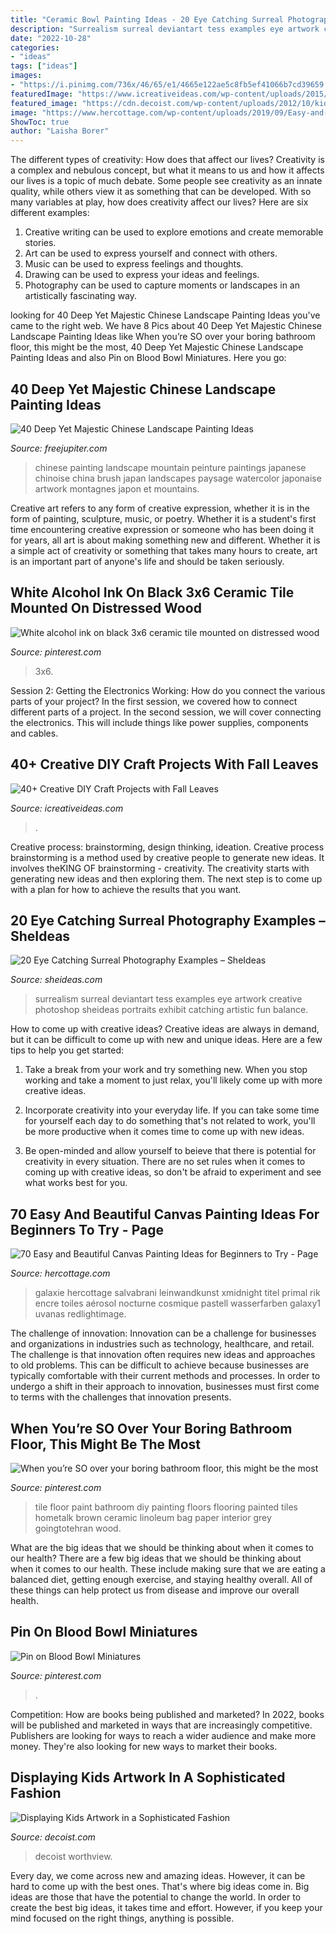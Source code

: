 ```yaml
---
title: "Ceramic Bowl Painting Ideas - 20 Eye Catching Surreal Photography Examples – Sheideas"
description: "Surrealism surreal deviantart tess examples eye artwork creative photoshop sheideas portraits exhibit catching artistic fun balance"
date: "2022-10-28"
categories:
- "ideas"
tags: ["ideas"]
images:
- "https://i.pinimg.com/736x/46/65/e1/4665e122ae5c8fb5ef41066b7cd39659.jpg"
featuredImage: "https://www.icreativeideas.com/wp-content/uploads/2015/10/leaf23.jpg"
featured_image: "https://cdn.decoist.com/wp-content/uploads/2012/10/kids-paintings-on-the-walls.jpg"
image: "https://www.hercottage.com/wp-content/uploads/2019/09/Easy-and-Beautiful-Canvas-Painting-Ideas-for-Beginners-to-Try-31.jpg"
ShowToc: true
author: "Laisha Borer"
---
```



The different types of creativity: How does that affect our lives?
Creativity is a complex and nebulous concept, but what it means to us and how it affects our lives is a topic of much debate. Some people see creativity as an innate quality, while others view it as something that can be developed. With so many variables at play, how does creativity affect our lives? Here are six different examples: 
1. Creative writing can be used to explore emotions and create memorable stories.
2. Art can be used to express yourself and connect with others.
3. Music can be used to express feelings and thoughts.
4. Drawing can be used to express your ideas and feelings.
5. Photography can be used to capture moments or landscapes in an artistically fascinating way. 

	

		
looking for 40 Deep Yet Majestic Chinese Landscape Painting Ideas you've came to the right web. We have 8 Pics about 40 Deep Yet Majestic Chinese Landscape Painting Ideas like When you’re SO over your boring bathroom floor, this might be the most, 40 Deep Yet Majestic Chinese Landscape Painting Ideas and also Pin on Blood Bowl Miniatures. Here you go:
		
    
## 40 Deep Yet Majestic Chinese Landscape Painting Ideas

<img loading=lazy src="http://www.freejupiter.com/wp-content/uploads/2018/04/Chinese-Landscape-Painting-Ideas-15.jpg" onerror="this.onerror=null;this.src='https://tse4.mm.bing.net/th?id=OIP.5_jhMkWayE_Z1I_4M741lgHaKr&amp;pid=15.1';" alt="40 Deep Yet Majestic Chinese Landscape Painting Ideas">

_Source: freejupiter.com_

>chinese painting landscape mountain peinture paintings japanese chinoise china brush japan landscapes paysage watercolor japonaise artwork montagnes japon et mountains. 

	

Creative art refers to any form of creative expression, whether it is in the form of painting, sculpture, music, or poetry. Whether it is a student's first time encountering creative expression or someone who has been doing it for years, all art is about making something new and different. Whether it is a simple act of creativity or something that takes many hours to create, art is an important part of anyone's life and should be taken seriously.

    
## White Alcohol Ink On Black 3x6 Ceramic Tile Mounted On Distressed Wood

<img loading=lazy src="https://i.pinimg.com/736x/53/88/6a/53886a04bdd88305e3409a7860bc2827.jpg" onerror="this.onerror=null;this.src='https://tse2.mm.bing.net/th?id=OIP.D5PL8HeAR-WnBkDJjNH7LwHaJA&amp;pid=15.1';" alt="White alcohol ink on black 3x6 ceramic tile mounted on distressed wood">

_Source: pinterest.com_

>3x6. 

	

Session 2: Getting the Electronics Working: How do you connect the various parts of your project?
In the first session, we covered how to connect different parts of a project. In the second session, we will cover connecting the electronics. This will include things like power supplies, components and cables.

    
## 40+ Creative DIY Craft Projects With Fall Leaves

<img loading=lazy src="https://www.icreativeideas.com/wp-content/uploads/2015/10/leaf23.jpg" onerror="this.onerror=null;this.src='https://tse2.mm.bing.net/th?id=OIP.zF2S_3pPGhFUEaPHfwK1BgHaKP&amp;pid=15.1';" alt="40+ Creative DIY Craft Projects with Fall Leaves">

_Source: icreativeideas.com_

>. 

	

Creative process: brainstorming, design thinking, ideation.
Creative process brainstorming is a method used by creative people to generate new ideas. It involves theKING OF brainstorming - creativity. The creativity starts with generating new ideas and then exploring them. The next step is to come up with a plan for how to achieve the results that you want.

    
## 20 Eye Catching Surreal Photography Examples – SheIdeas

<img loading=lazy src="https://www.sheideas.com/wp-content/uploads/2017/02/Surrealism.jpg" onerror="this.onerror=null;this.src='https://tse3.mm.bing.net/th?id=OIP.54OMGELN_UJ6zV2U4azxHwHaE8&amp;pid=15.1';" alt="20 Eye Catching Surreal Photography Examples – SheIdeas">

_Source: sheideas.com_

>surrealism surreal deviantart tess examples eye artwork creative photoshop sheideas portraits exhibit catching artistic fun balance. 

	

How to come up with creative ideas?
Creative ideas are always in demand, but it can be difficult to come up with new and unique ideas. Here are a few tips to help you get started:
1. Take a break from your work and try something new. When you stop working and take a moment to just relax, you'll likely come up with more creative ideas.

2. Incorporate creativity into your everyday life. If you can take some time for yourself each day to do something that's not related to work, you'll be more productive when it comes time to come up with new ideas.

3. Be open-minded and allow yourself to beieve that there is potential for creativity in every situation. There are no set rules when it comes to coming up with creative ideas, so don't be afraid to experiment and see what works best for you.

    
## 70 Easy And Beautiful Canvas Painting Ideas For Beginners To Try - Page

<img loading=lazy src="https://www.hercottage.com/wp-content/uploads/2019/09/Easy-and-Beautiful-Canvas-Painting-Ideas-for-Beginners-to-Try-31.jpg" onerror="this.onerror=null;this.src='https://tse2.mm.bing.net/th?id=OIP.Iw9m3q_pfA97nm5WhHRPKAHaKc&amp;pid=15.1';" alt="70 Easy and Beautiful Canvas Painting Ideas for Beginners to Try - Page">

_Source: hercottage.com_

>galaxie hercottage salvabrani leinwandkunst xmidnight titel primal rik encre toiles aérosol nocturne cosmique pastell wasserfarben galaxy1 uvanas redlightimage. 

	

The challenge of innovation:
Innovation can be a challenge for businesses and organizations in industries such as technology, healthcare, and retail. The challenge is that innovation often requires new ideas and approaches to old problems. This can be difficult to achieve because businesses are typically comfortable with their current methods and processes. In order to undergo a shift in their approach to innovation, businesses must first come to terms with the challenges that innovation presents.

    
## When You’re SO Over Your Boring Bathroom Floor, This Might Be The Most

<img loading=lazy src="https://i.pinimg.com/736x/46/65/e1/4665e122ae5c8fb5ef41066b7cd39659.jpg" onerror="this.onerror=null;this.src='https://tse1.mm.bing.net/th?id=OIP.uhrq73GziBvZEXfP9GZFzwHaJ3&amp;pid=15.1';" alt="When you’re SO over your boring bathroom floor, this might be the most">

_Source: pinterest.com_

>tile floor paint bathroom diy painting floors flooring painted tiles hometalk brown ceramic linoleum bag paper interior grey goingtotehran wood. 

	

What are the big ideas that we should be thinking about when it comes to our health?
There are a few big ideas that we should be thinking about when it comes to our health. These include making sure that we are eating a balanced diet, getting enough exercise, and staying healthy overall. All of these things can help protect us from disease and improve our overall health.

    
## Pin On Blood Bowl Miniatures

<img loading=lazy src="https://i.pinimg.com/736x/57/7d/16/577d16943e7ca3a2ad5b2271f57f4e2c.jpg" onerror="this.onerror=null;this.src='https://tse3.mm.bing.net/th?id=OIP.j9cZHtmlnRX3y5SCUlplewHaKC&amp;pid=15.1';" alt="Pin on Blood Bowl Miniatures">

_Source: pinterest.com_

>. 

	

Competition: How are books being published and marketed?
In 2022, books will be published and marketed in ways that are increasingly competitive. Publishers are looking for ways to reach a wider audience and make more money. They're also looking for new ways to market their books.

    
## Displaying Kids Artwork In A Sophisticated Fashion

<img loading=lazy src="https://cdn.decoist.com/wp-content/uploads/2012/10/kids-paintings-on-the-walls.jpg" onerror="this.onerror=null;this.src='https://tse1.mm.bing.net/th?id=OIP.sqkuH9s0RN6DULPouogqYwHaFf&amp;pid=15.1';" alt="Displaying Kids Artwork in a Sophisticated Fashion">

_Source: decoist.com_

>decoist worthview. 

	

Every day, we come across new and amazing ideas. However, it can be hard to come up with the best ones. That's where big ideas come in. Big ideas are those that have the potential to change the world. In order to create the best big ideas, it takes time and effort. However, if you keep your mind focused on the right things, anything is possible.

